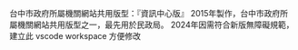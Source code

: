 台中市政府所屬機關網站共用版型：『資訊中心版』
2015年製作，台中市政府所屬機關網站共用版型之一，最先用於民政局。
2024年因需符合新版無障礙規範，建立此 vscode workspace 方便修改
